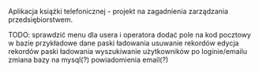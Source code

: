 Aplikacja książki telefonicznej - projekt na zagadnienia zarządzania przedsiębiorstwem. 

TODO:
  sprawdzić menu dla usera i operatora
  dodać pole na kod pocztowy w bazie
  przykładowe dane
  paski ładowania
  usuwanie rekordów
  edycja rekordów
  paski ładowania
  wyszukiwanie użytkowników po loginie/emailu
  zmiana bazy na mysql(?)
  powiadomienia email(?)
  

